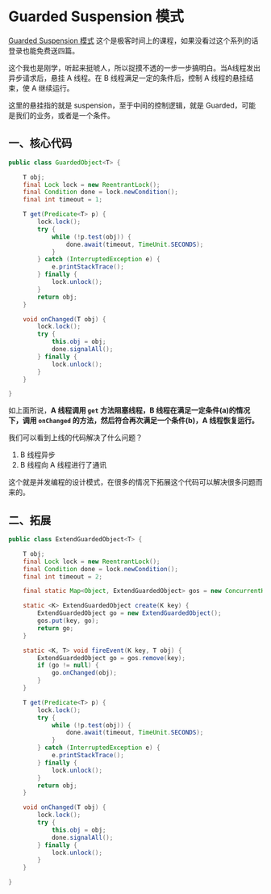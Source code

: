 # Guarded Suspension 模式

[Guarded Suspension 模式](https://time.geekbang.org/column/article/94097) 这个是极客时间上的课程，如果没看过这个系列的话登录也能免费送四篇。

这个我也是刚学，听起来挺唬人，所以捉摸不透的一步一步搞明白。当A线程发出异步请求后，悬挂 A 线程。在 B 线程满足一定的条件后，控制 A 线程的悬挂结束，使 A 继续运行。

这里的悬挂指的就是 suspension，至于中间的控制逻辑，就是 Guarded，可能是我们的业务，或者是一个条件。

## 一、核心代码

```java
public class GuardedObject<T> {

    T obj;
    final Lock lock = new ReentrantLock();
    final Condition done = lock.newCondition();
    final int timeout = 1;

    T get(Predicate<T> p) {
        lock.lock();
        try {
            while (!p.test(obj)) {
                done.await(timeout, TimeUnit.SECONDS);
            }
        } catch (InterruptedException e) {
            e.printStackTrace();
        } finally {
            lock.unlock();
        }
        return obj;
    }

    void onChanged(T obj) {
        lock.lock();
        try {
            this.obj = obj;
            done.signalAll();
        } finally {
            lock.unlock();
        }
    }

}
```

如上面所说，**A 线程调用 ``get`` 方法阻塞线程，B 线程在满足一定条件(a)的情况下，调用 ``onChanged`` 的方法，然后符合再次满足一个条件(b)，A 线程恢复运行。**

我们可以看到上线的代码解决了什么问题？

1. B 线程异步
2. B 线程向 A 线程进行了通讯

这个就是并发编程的设计模式，在很多的情况下拓展这个代码可以解决很多问题而来的。



## 二、拓展

```java
public class ExtendGuardedObject<T> {

    T obj;
    final Lock lock = new ReentrantLock();
    final Condition done = lock.newCondition();
    final int timeout = 2;

    final static Map<Object, ExtendGuardedObject> gos = new ConcurrentHashMap<>();

    static <K> ExtendGuardedObject create(K key) {
        ExtendGuardedObject go = new ExtendGuardedObject();
        gos.put(key, go);
        return go;
    }

    static <K, T> void fireEvent(K key, T obj) {
        ExtendGuardedObject go = gos.remove(key);
        if (go != null) {
            go.onChanged(obj);
        }
    }

    T get(Predicate<T> p) {
        lock.lock();
        try {
            while (!p.test(obj)) {
                done.await(timeout, TimeUnit.SECONDS);
            }
        } catch (InterruptedException e) {
            e.printStackTrace();
        } finally {
            lock.unlock();
        }
        return obj;
    }

    void onChanged(T obj) {
        lock.lock();
        try {
            this.obj = obj;
            done.signalAll();
        } finally {
            lock.unlock();
        }
    }

}
```

